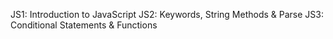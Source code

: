 JS1: Introduction to JavaScript
JS2: Keywords, String Methods & Parse
JS3: Conditional Statements & Functions
